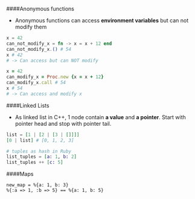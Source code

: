 ####Anonymous functions

- Anonymous functions can access **environment variables** but can not modify them

```elixir
x = 42
can_not_modify_x = fn -> x = x + 12 end
can_not_modify_x.() # 54
x # 42
# -> Can access but can NOT modify
```

```ruby
x = 42
can_modify_x = Proc.new {x = x + 12}
can_modify_x.call # 54
x # 54
# -> Can access and modify x
```

####Linked Lists

- As linked list in C++, 1 node contain **a value** and **a pointer**. Start with pointer head and stop with pointer tail.

```elixir
list = [1 | [2 | [3 | []]]]
[0 | list] # [0, 1, 2, 3] 

# tuples as hash in Ruby
list_tuples = [a: 1, b: 2]
list_tuples ++ [c: 5]

```

####Maps

```map as hash
new_map = %{a: 1, b: 3}
%{:a => 1, :b => 5} == %{a: 1, b: 5}
```







